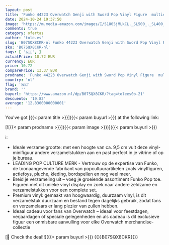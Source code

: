 ```yaml
---
layout: post
title: 'Funko 44223 Overwatch Genji with Sword Pop Vinyl Figure  multicolour'
date: 2024-10-24 19:37:50
image: 'https://m.media-amazon.com/images/I/51805jMLkCL._SL500_._SL400_.jpg'
comments: true
category: ofertas
author: 'tole.es'
slug: 'B07SQX8CKR-nl Funko 44223 Overwatch Genji with Sword Pop Vinyl Figure...'
sku: 'B07SQX8CKR-nl'
tags: [ '🇳🇱', ]
actualPrice: 10.72 EUR
currency: EUR
price: 10.72
comparePrice: 13.37 EUR
prodname: 'Funko 44223 Overwatch Genji with Sword Pop Vinyl Figure  multicolour'
country: 'nl'
flag: '🇳🇱'
brand: ''
buyurl: 'https://www.amazon.nl/dp/B07SQX8CKR/?tag=tolees0b-21'
descuento: '19.82'
average: '12.8300000000001'
---
```


You've got [{{< param title >}}]({{< param buyurl >}}) at the following link:

[![{{< param prodname >}}]({{< param image >}})]({{< param buyurl >}})

ℹ️:

- Ideale verzamelgrootte: met een hoogte van ca. 9,5 cm vult deze vinyl-minifiguur andere verzamelstukken aan en past perfect in je vitrine of op je bureau.
- LEADING POP CULTURE MERK - Vertrouw op de expertise van Funko, de toonaangevende fabrikant van popcultuurartikelen zoals vinylfiguren, actiefoys, pluche, kleding, bordspellen en nog veel meer.
- Breid je verzameling uit – voeg je groeiende assortiment Funko Pop toe. Figuren met dit unieke vinyl display en zoek naar andere zeldzame en verzamelstukken voor een complete set.
- Premium vinyl: gemaakt van hoogwaardig, duurzaam vinyl, is dit verzamelstuk duurzaam en bestand tegen dagelijks gebruik, zodat fans en verzamelaars er lang plezier van zullen hebben.
- Ideaal cadeau voor fans van Overwatch – ideaal voor feestdagen, verjaardagen of speciale gelegenheden en als cadeau is dit exclusieve figuur een onmisbare aanvulling voor elke Overwatch merchandise-collectie

[🛒 Check the deal!!]({{< param buyurl >}})
{{<world>}}B07SQX8CKR{{</world>}}
